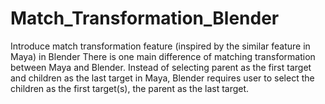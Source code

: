# Match_Transformation_Blender
Introduce match transformation feature (inspired by the similar feature in Maya) in Blender
There is one main difference of matching transformation between Maya and Blender. 
Instead of selecting parent as the first target and children as the last target in Maya, 
Blender requires user to select the children as the first target(s), the parent as the last target.
